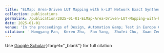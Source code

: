 ```yaml
---
title: "ELMap: Area-Driven LUT Mapping with k-LUT Network Exact Synthesis"
collection: publications
permalink: /publication/2025-01-01-ELMap-Area-Driven-LUT-Mapping-with-k-LUT-Network-Exact-Synthesis
date: 2025-01-01
venue: 'In the proceedings of Design, Automation &amp; Test in Europe Conference &amp; Exhibition (DATE)'
citation: ' Hongyang Pan,  Keren Zhu,  Fan Yang,  Zhufei Chu,  Xuan Zeng, &quot;ELMap: Area-Driven LUT Mapping with k-LUT Network Exact Synthesis.&quot; In the proceedings of Design, Automation &amp;amp; Test in Europe Conference &amp;amp; Exhibition (DATE), 2025.'
---
```

Use [Google Scholar](https://scholar.google.com/scholar?q=ELMap:+Area+Driven+LUT+Mapping+with+k+LUT+Network+Exact+Synthesis){:target="_blank"} for full citation